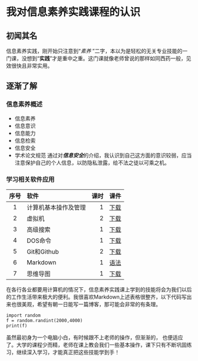 # 我对信息素养实践课程的认识

## 初闻其名

信息素养实践，刚开始只注意到“*素养* ”二字，本以为是轻松的无关专业技能的一门课，没想到“**实践**”才是重中之重。这门课就像老师曾说的那样如同西药一般，见效很快且非常实用。  

## 逐渐了解

### 信息素养概述

- 信息素养
- 信息意识
- 信息能力
- 信息检索
- 信息安全
- 学术论文规范
  通过对***信息安全***的介绍，我认识到自己这方面的意识较弱，应当注意保护自己的个人信息，以防隐私泄露，给不法之徒以可乘之机。  

### 学习相关软件应用

| 序号 | 软件                 | 课时 |                             课件                             |
| :--: | :------------------- | ---: | :----------------------------------------------------------: |
|  1   | 计算机基本操作及管理 |    1 | [下载](D:\学习\信息素养\信息素养ppt.zip) |
|  2   | 虚拟机               |    2 | [下载](D:\学习\信息素养\信息素养ppt.zip) |
|  3   | 高级搜索             |    1 | [下载](D:\学习\信息素养\信息素养ppt.zip) |
|  4   | DOS命令              |    1 |     [下载](D:\学习\信息素养\信息素养ppt.zip)     |
|  5   | Git和Github          |    2 |   [下载](D:\学习\信息素养\信息素养ppt.zip)    |
|  6   | Markdown             |    1 | [语法](https://blog.csdn.net/u014061630/article/details/81359144#23-%E9%93%BE%E6%8E%A5) |
|  7   | 思维导图             |    1 |    [下载](D:\学习\信息素养\信息素养ppt.zip)    |

在各行各业都要用计算机的情况下，信息素养实践课上学到的技能将会为我们以后的工作生活带来极大的便利。我很喜欢Markdown上述表格很整齐，以下代码写出来也很美观，希望有朝一日能写一篇博客，那可能会非常的有条理。

```
import random  
f = random.randint(2000,4000)  
print(f)
```

虽然最初身为一个电脑小白，有时候跟不上老师的操作，但渐渐的， 也便适应了。大学的课程少而精，老师在课上教会我们一些基本操作，课下只有不断巩固练习，继续深入学习，才能真正把这些技能学到手！





